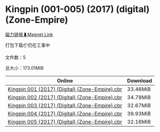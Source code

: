 # Kingpin (001-005) (2017) (digital) (Zone-Empire)

[磁力链接⬇Magnet Link](magnet:?xt=urn:btih:3c039cd22ac52f3ef1fbc8c1ddd1113ef1c6f99f&dn=Kingpin%20%28001-005%29%20%282017%29%20%28digital%29%20%28Zone-Empire%29)

打包下载📦仍在工事中

文件数：5

总大小：173.01MiB

Online | Download
--- | ---
[Kingpin 001 (2017) (Digital) (Zone-Empire).cbr](https://github.com/alicewish/markdown/blob/master/comic/Kingpin-001-2017-Digital-Zone-Empire-cbr.md) | 33.46MiB
[Kingpin 002 (2017) (Digital) (Zone-Empire).cbr](https://github.com/alicewish/markdown/blob/master/comic/Kingpin-002-2017-Digital-Zone-Empire-cbr.md) | 34.78MiB
[Kingpin 003 (2017) (Digital) (Zone-Empire).cbr](https://github.com/alicewish/markdown/blob/master/comic/Kingpin-003-2017-Digital-Zone-Empire-cbr.md) | 32.67MiB
[Kingpin 004 (2017) (Digital) (Zone-Empire).cbr](https://github.com/alicewish/markdown/blob/master/comic/Kingpin-004-2017-Digital-Zone-Empire-cbr.md) | 39.93MiB
[Kingpin 005 (2017) (Digital) (Zone-Empire).cbr](https://github.com/alicewish/markdown/blob/master/comic/Kingpin-005-2017-Digital-Zone-Empire-cbr.md) | 32.16MiB